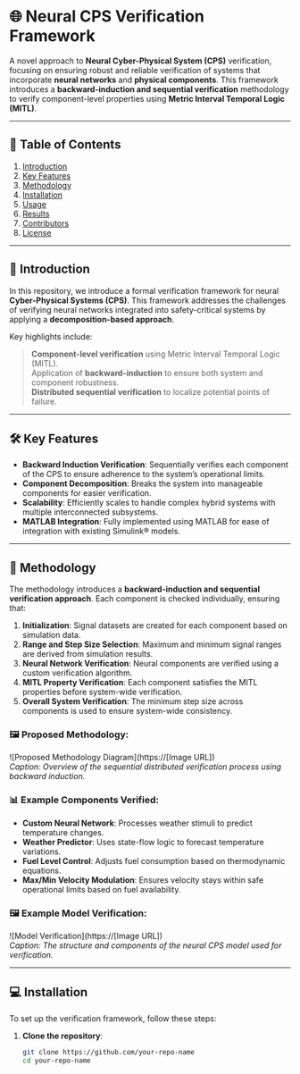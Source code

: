 # 🌐 Neural CPS Verification Framework

A novel approach to **Neural Cyber-Physical System (CPS)** verification, focusing on ensuring robust and reliable verification of systems that incorporate **neural networks** and **physical components**. This framework introduces a **backward-induction and sequential verification** methodology to verify component-level properties using **Metric Interval Temporal Logic (MITL)**.

---

## 📄 **Table of Contents**

1. [Introduction](#introduction)
2. [Key Features](#key-features)
3. [Methodology](#methodology)
4. [Installation](#installation)
5. [Usage](#usage)
6. [Results](#results)
7. [Contributors](#contributors)
8. [License](#license)

---

## 🚀 **Introduction**

In this repository, we introduce a formal verification framework for neural **Cyber-Physical Systems (CPS)**. This framework addresses the challenges of verifying neural networks integrated into safety-critical systems by applying a **decomposition-based approach**.

Key highlights include:
> **Component-level verification** using Metric Interval Temporal Logic (MITL).  
> Application of **backward-induction** to ensure both system and component robustness.  
> **Distributed sequential verification** to localize potential points of failure.

---

## 🛠️ **Key Features**

- **Backward Induction Verification**: Sequentially verifies each component of the CPS to ensure adherence to the system’s operational limits.
- **Component Decomposition**: Breaks the system into manageable components for easier verification.
- **Scalability**: Efficiently scales to handle complex hybrid systems with multiple interconnected subsystems.
- **MATLAB Integration**: Fully implemented using MATLAB for ease of integration with existing Simulink® models.

---

## 🧠 **Methodology**

The methodology introduces a **backward-induction and sequential verification approach**. Each component is checked individually, ensuring that:
1. **Initialization**: Signal datasets are created for each component based on simulation data.
2. **Range and Step Size Selection**: Maximum and minimum signal ranges are derived from simulation results.
3. **Neural Network Verification**: Neural components are verified using a custom verification algorithm.
4. **MITL Property Verification**: Each component satisfies the MITL properties before system-wide verification.
5. **Overall System Verification**: The minimum step size across components is used to ensure system-wide consistency.

### 🖼️ **Proposed Methodology**:
![Proposed Methodology Diagram](https://[Image URL])  
*Caption: Overview of the sequential distributed verification process using backward induction.*

### 📊 **Example Components Verified**:

- **Custom Neural Network**: Processes weather stimuli to predict temperature changes.
- **Weather Predictor**: Uses state-flow logic to forecast temperature variations.
- **Fuel Level Control**: Adjusts fuel consumption based on thermodynamic equations.
- **Max/Min Velocity Modulation**: Ensures velocity stays within safe operational limits based on fuel availability.

### 🖼️ **Example Model Verification**:
![Model Verification](https://[Image URL])  
*Caption: The structure and components of the neural CPS model used for verification.*

---

## 💻 **Installation**

To set up the verification framework, follow these steps:

1. **Clone the repository**:
   ```bash
   git clone https://github.com/your-repo-name
   cd your-repo-name
